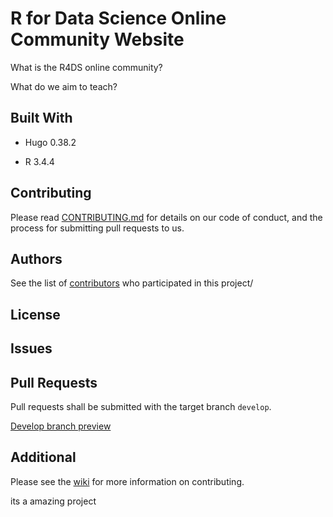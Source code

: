 
R for Data Science Online Community Website
===========================================

What is the R4DS online community?

What do we aim to teach?

Built With
----------

-   Hugo 0.38.2

-   R 3.4.4

Contributing
------------

Please read [CONTRIBUTING.md](https://github.com/rfordatascience/website/blob/master/.github/contributing.md) for details on our code of conduct, and the process for submitting pull requests to us.

Authors
-------

See the list of [contributors](https://github.com/rfordatascience/website/contributors) who participated in this project/

License
-------

Issues
------

Pull Requests
-------------

Pull requests shall be submitted with the target branch `develop`.

[Develop branch preview](https://develop-rfordatasci.netlify.com/)

Additional
----------

Please see the [wiki](https://github.com/rfordatascience/website/wiki) for more information on contributing.

its a amazing project

